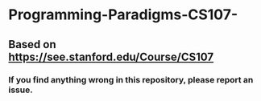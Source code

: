 # Programming-Paradigms-CS107-
## Based on https://see.stanford.edu/Course/CS107
### If you find anything wrong in this repository, please report an issue.
